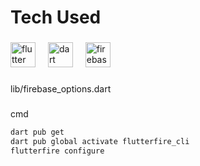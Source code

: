 <h1 align="left">Tech Used</h1>

###


<div align="left">
  <img src="https://skillicons.dev/icons?i=flutter" height="40" alt="flutter logo"  />
  <img width="12" />
  <img src="https://skillicons.dev/icons?i=dart" height="40" alt="dart logo"  />
  <img width="12" />
  <img src="https://skillicons.dev/icons?i=firebase" height="40" alt="firebase logo"  />
</div>


###

<p align="left">lib/firebase_options.dart</p>

###

cmd
```cmd
dart pub get
dart pub global activate flutterfire_cli
flutterfire configure
```

###
